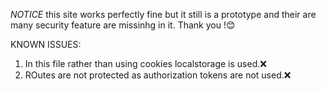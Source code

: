 *NOTICE* this site works perfectly fine but it still is a prototype and their are many security feature are missinhg in it. Thank you !😊

KNOWN ISSUES:
1. In this file rather than using cookies localstorage is used.❌
2. ROutes are not protected as authorization tokens are not used.❌
